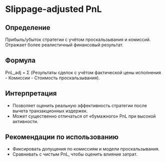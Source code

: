 # Slippage-adjusted PnL

## Определение
Прибыль/убыток стратегии с учётом проскальзывания и комиссий. Отражает более реалистичный финансовый результат.

## Формула
PnL_adj = Σ (Результаты сделок с учётом фактической цены исполнения - Комиссии - Стоимость проскальзывания).

## Интерпретация
- Позволяет оценить реальную эффективность стратегии после вычета транзакционных издержек.
- Может существенно отличаться от «бумажного» PnL при высокой активности.

## Рекомендации по использованию
- Фиксировать допущения по комиссиям и модели проскальзывания.
- Сравнивать с чистым PnL, чтобы оценить влияние затрат.

